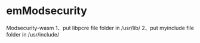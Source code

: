 # emModsecurity
Modsecurity-wasm
1、put libpcre file folder in /usr/lib/
2、put myinclude file folder in /usr/include/

